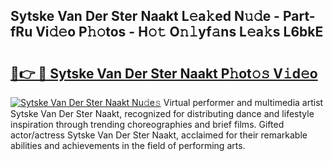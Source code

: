 ## Sytske Van Der Ster Naakt L𝚎a𝚔ed N𝚞𝚍e - Part-fRu Vi𝚍𝚎o P𝚑𝚘tos - H𝚘𝚝 O𝚗𝚕yf𝚊ns L𝚎a𝚔s L6bkE

# <h2><a href="http://kfcgbol.oniu.top/?m=Sytske+Van+Der+Ster+Naakt">🔗👉 🔴 Sytske Van Der Ster Naakt P𝚑ot𝚘𝚜 V𝚒d𝚎o</a></h2>

[![Sytske Van Der Ster Naakt Nu𝚍e𝚜](https://i.imgur.com/0qMVB7G.gif)](http://kfcgbol.oniu.top/?m=Sytske+Van+Der+Ster+Naakt)
Virtual performer and multimedia artist Sytske Van Der Ster Naakt, recognized for distributing dance and lifestyle inspiration through trending choreographies and brief films. Gifted actor/actress Sytske Van Der Ster Naakt, acclaimed for their remarkable abilities and achievements in the field of performing arts.  
